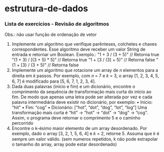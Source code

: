 # estrutura-de-dados

### Lista de exercícios - Revisão de algoritmos

Obs.: não usar função de ordenação de vetor

1. Implemente um algoritmo que verifique parênteses, colchetes e chaves correspondentes. Esse
   algoritmo deve receber um valor String de entrada e retornar um Boolean.
   Exemplo.:
   "1 + 3 / (3 + 5)" // Retorna true
   "(1 + 3) / [(3 + 5) * 5]" // Retorna true
   "1 + [3 / (3] + 5)" // Retorna false
   "{1 + [3} / (3 + 5)" // Retorna false
2. Implemente um algoritmo que rotacione um array de 𝑛 elementos para a direita em 𝑘 passos. Por
   exemplo, com 𝑛 = 7 e 𝑘 = 3, o array [1, 2, 3, 4, 5, 6, 7] é modificado para [5, 6, 7, 1, 2, 3, 4].
3. Dada duas palavras (início e fim) e um dicionário, encontre o comprimento da sequência de
   transformação mais curta do início ao fim. De modo que apenas uma letra pode ser alterada por vez
   e cada palavra intermediária deve existir no dicionário, por exemplo:
   • Início: “hit”
   • Fim: “cog”
   • Dicionário: [“hot”, “dot”, “dog”, “lot”, “log”]
   Uma transformação mais curta é “hit” -> “hot” -> “dot” -> “dog” -> “cog”. Assim, o programa deve
   retornar o comprimento 5 e o caminho percorrido
4. Encontre o k-ésimo maior elemento de um array desordenado. Por exemplo, dado o array [3, 2, 1, 5, 6,
   4] e 𝑘 = 2, retorne 5. Assuma que 𝑘 é sempre um valor válido. (sem numeros repetidos, k não pode estrapolar o tamanho do array, array pode estar desordenado)
